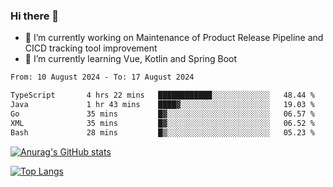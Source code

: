 ### Hi there 👋

- 🔭 I’m currently working on Maintenance of Product Release Pipeline and CICD tracking tool improvement
- 🌱 I’m currently learning Vue, Kotlin and Spring Boot

<!--START_SECTION:waka-->

```txt
From: 10 August 2024 - To: 17 August 2024

TypeScript       4 hrs 22 mins   ████████████░░░░░░░░░░░░░   48.44 %
Java             1 hr 43 mins    ████▓░░░░░░░░░░░░░░░░░░░░   19.03 %
Go               35 mins         █▓░░░░░░░░░░░░░░░░░░░░░░░   06.57 %
XML              35 mins         █▓░░░░░░░░░░░░░░░░░░░░░░░   06.52 %
Bash             28 mins         █▒░░░░░░░░░░░░░░░░░░░░░░░   05.23 %
```

<!--END_SECTION:waka-->

[![Anurag's GitHub stats](https://github-readme-stats.vercel.app/api?username=yunhao981&show_icons=true&theme=solarized-dark)](https://github.com/anuraghazra/github-readme-stats)

[![Top Langs](https://github-readme-stats.vercel.app/api/top-langs/?username=yunhao981&theme=solarized-dark&layout=compact)](https://github.com/anuraghazra/github-readme-stats)

<!--
**yunhao981/yunhao981** is a ✨ _special_ ✨ repository because its `README.md` (this file) appears on your GitHub profile.

Here are some ideas to get you started:

- 🔭 I’m currently working on Maintenance of Release Pipeline and CICD tracking tool improvement
- 🌱 I’m currently learning Vue, Kotlin and Spring Boot
- 👯 I’m looking to collaborate on ...
- 🤔 I’m looking for help with ...
- 💬 Ask me about ...
- 📫 How to reach me: ...
- 😄 Pronouns: ...
- ⚡ Fun fact: ...
-->


